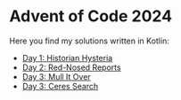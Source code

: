 # Advent of Code 2024

Here you find my solutions written in Kotlin:

* [Day 1: Historian Hysteria](src/main/kotlin/Day01.kt)
* [Day 2: Red-Nosed Reports](src/main/kotlin/Day02.kt)
* [Day 3: Mull It Over](src/main/kotlin/Day03.kt)
* [Day 3: Ceres Search](src/main/kotlin/Day04.kt)
